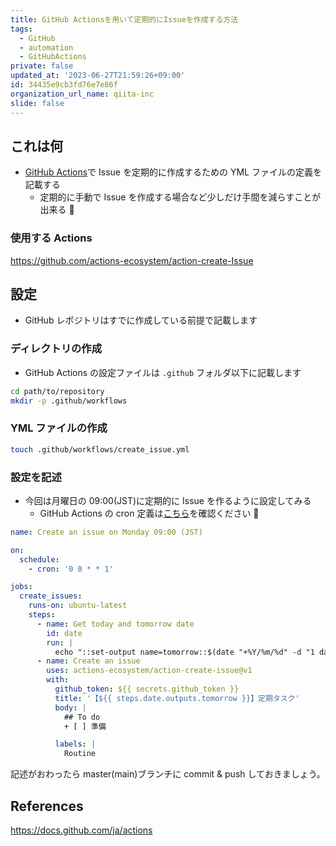 ```yaml
---
title: GitHub Actionsを用いて定期的にIssueを作成する方法
tags:
  - GitHub
  - automation
  - GitHubActions
private: false
updated_at: '2023-06-27T21:59:26+09:00'
id: 34435e9cb3fd76e7e86f
organization_url_name: qiita-inc
slide: false
---
```


## これは何

- [GitHub Actions](https://docs.github.com/ja/actions)で Issue を定期的に作成するための YML ファイルの定義を記載する
  - 定期的に手動で Issue を作成する場合など少しだけ手間を減らすことが出来る :muscle:

### 使用する Actions

https://github.com/actions-ecosystem/action-create-Issue

## 設定

- GitHub レポジトリはすでに作成している前提で記載します

### ディレクトリの作成

- GitHub Actions の設定ファイルは `.github` フォルダ以下に記載します

```bash
cd path/to/repository
mkdir -p .github/workflows
```

### YML ファイルの作成

```bash
touch .github/workflows/create_issue.yml
```

### 設定を記述

- 今回は月曜日の 09:00(JST)に定期的に Issue を作るように設定してみる
  - GitHub Actions の cron 定義は[こちら](https://docs.github.com/ja/actions/reference/events-that-trigger-workflows#scheduled-events)を確認ください :pray:

```yml
name: Create an issue on Monday 09:00 (JST)

on:
  schedule:
    - cron: '0 0 * * 1'

jobs:
  create_issues:
    runs-on: ubuntu-latest
    steps:
      - name: Get today and tomorrow date
        id: date
        run: |
          echo "::set-output name=tomorrow::$(date "+%Y/%m/%d" -d "1 day")"
      - name: Create an issue
        uses: actions-ecosystem/action-create-issue@v1
        with:
          github_token: ${{ secrets.github_token }}
          title: '【${{ steps.date.outputs.tomorrow }}】定期タスク'
          body: |
            ## To do
            + [ ] 準備

          labels: |
            Routine
```

記述がおわったら master(main)ブランチに commit & push しておきましょう。

## References

https://docs.github.com/ja/actions
